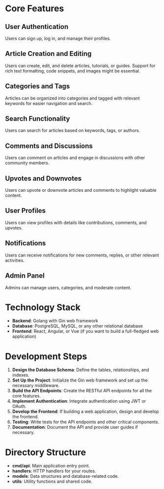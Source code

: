 # Core Features

## User Authentication
Users can sign up, log in, and manage their profiles.

## Article Creation and Editing
Users can create, edit, and delete articles, tutorials, or guides. Support for rich text formatting, code snippets, and images might be essential.

## Categories and Tags
Articles can be organized into categories and tagged with relevant keywords for easier navigation and search.

## Search Functionality
Users can search for articles based on keywords, tags, or authors.

## Comments and Discussions
Users can comment on articles and engage in discussions with other community members.

## Upvotes and Downvotes
Users can upvote or downvote articles and comments to highlight valuable content.

## User Profiles
Users can view profiles with details like contributions, comments, and upvotes.

## Notifications
Users can receive notifications for new comments, replies, or other relevant activities.

## Admin Panel
Admins can manage users, categories, and moderate content.

# Technology Stack

- **Backend**: Golang with Gin web framework
- **Database**: PostgreSQL, MySQL, or any other relational database
- **Frontend**: React, Angular, or Vue (if you want to build a full-fledged web application)

# Development Steps

1. **Design the Database Schema**: Define the tables, relationships, and indexes.
2. **Set Up the Project**: Initialize the Gin web framework and set up the necessary middleware.
3. **Build the API Endpoints**: Create the RESTful API endpoints for all the core features.
4. **Implement Authentication**: Integrate authentication using JWT or OAuth.
5. **Develop the Frontend**: If building a web application, design and develop the frontend.
6. **Testing**: Write tests for the API endpoints and other critical components.
7. **Documentation**: Document the API and provide user guides if necessary.

# Directory Structure
- **cmd/api**: Main application entry point.
- **handlers**: HTTP handlers for your routes.
- **models**: Data structures and database-related code.
- **utils**: Utility functions and shared code.